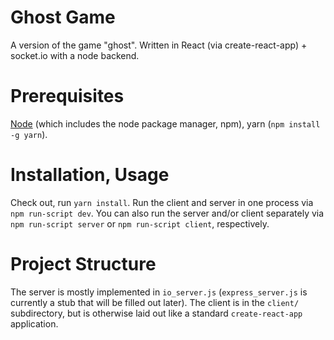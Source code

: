 # Ghost Game

A version of the game "ghost". Written in React (via create-react-app) + socket.io with a node backend.

# Prerequisites

[Node](https://nodejs.org/en/download/) (which includes the node package manager, npm), yarn (`npm install -g yarn`).

# Installation, Usage

Check out, run `yarn install`. Run the client and server in one process via `npm run-script dev`. You can also
run the server and/or client separately via `npm run-script server` or `npm run-script client`, respectively.

# Project Structure

The server is mostly implemented in `io_server.js` (`express_server.js` is currently a stub that will be filled out later). The client is in the `client/` subdirectory, but is otherwise laid out like a standard `create-react-app` application.
